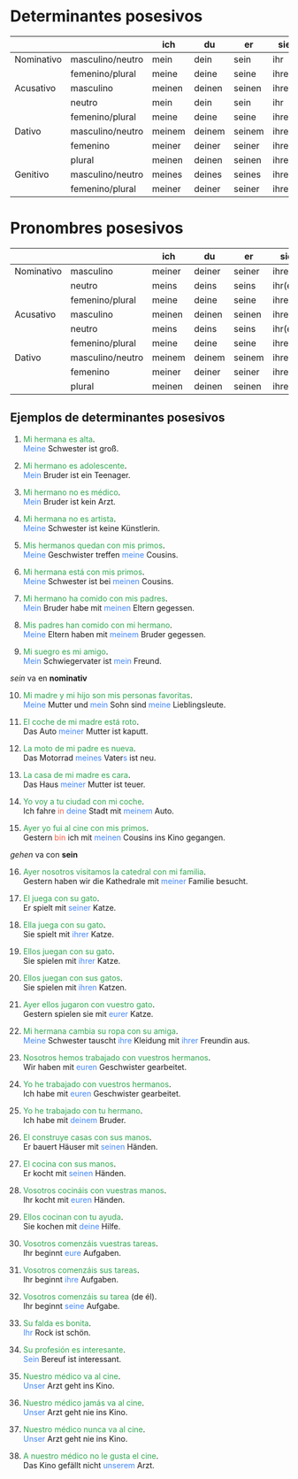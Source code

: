 # Determinantes posesivos

|  |  | ich | du | er | sie | es | wir | ihr | sie |
| --- | --- | --- | --- | --- | --- | --- | --- | --- | --- |
| Nominativo | masculino/neutro | mein | dein | sein | ihr | sein | unser | euer | ihr |
| | femenino/plural | meine | deine | seine | ihre | seine | unsere | eure | ihre |
| Acusativo  | masculino | meinen | deinen | seinen | ihren | seinen | unseren | euren | ihren |
| | neutro | mein | dein | sein | ihr | sein | unser | euer | ihr |
| | femenino/plural | meine | deine | seine | ihre | seine | unsere | eure | ihre |
| Dativo | masculino/neutro | meinem | deinem | seinem | ihrem | seinem | unserem | eurem | ihrem |
| | femenino | meiner | deiner | seiner | ihrer | seiner | unserer | eurer | ihrer |
| | plural | meinen | deinen | seinen | ihren | seinen | unseren | euren | ihren |
| Genitivo | masculino/neutro | meines | deines | seines | ihres | seines | unseres | eures | ihres |
| | femenino/plural | meiner | deiner | seiner | ihrer | seiner | unserer | eurer | ihrer |


# Pronombres posesivos

|  |  | ich | du | er | sie | es | wir | ihr | sie |
| --- | --- | --- | --- | --- | --- | --- | --- | --- | --- |
| Nominativo | masculino | meiner | deiner | seiner | ihrer | seiner | unserer | eurer | ihrer |
| | neutro | meins | deins | seins | ihr(e)s | seins | unseres | eures | ihr(e)s |
| | femenino/plural | meine | deine | seine | ihre | seine | unsere | eure | ihre |
| Acusativo | masculino | meinen | deinen | seinen | ihren | seinen | unseren | euren | ihren |
| | neutro | meins | deins | seins | ihr(e)s | seins | unseres | eures | ihr(e)s |
| | femenino/plural | meine | deine | seine | ihre | seine | unsere | eure | ihre |
| Dativo | masculino/neutro | meinem | deinem | seinem | ihrem | seinem | unserem | eurem | ihrem |
| | femenino | meiner | deiner | seiner | ihrer | seiner | unserer | eurer | ihrer |
| | plural | meinen | deinen | seinen | ihren | seinen | unseren | euren | ihren |

## Ejemplos de determinantes posesivos

1. <span style="color:#32a852">Mi hermana es alta</span>. <br>
<span style="color:#4287f5">Meine</span> Schwester ist groß.

2. <span style="color:#32a852">Mi hermano es adolescente</span>. <br>
<span style="color:#4287f5">Mein</span> Bruder ist ein Teenager.

3. <span style="color:#32a852">Mi hermano no es médico</span>. <br>
<span style="color:#4287f5">Mein</span> Bruder ist kein Arzt.

4. <span style="color:#32a852">Mi hermana no es artista</span>. <br>
<span style="color:#4287f5">Meine</span> Schwester ist keine Künstlerin.

5. <span style="color:#32a852">Mis hermanos quedan con mis primos</span>. <br>
<span style="color:#4287f5">Meine</span> Geschwister treffen <span style="color:#4287f5">meine</span> Cousins.

6. <span style="color:#32a852">Mi hermana está con mis primos</span>. <br>
<span style="color:#4287f5">Meine</span> Schwester ist bei <span style="color:#4287f5">meinen</span> Cousins.

7. <span style="color:#32a852">Mi hermano ha comido con mis padres</span>. <br>
<span style="color:#4287f5">Mein</span> Bruder habe mit <span style="color:#4287f5">meinen</span> Eltern gegessen.

8. <span style="color:#32a852">Mis padres han comido con mi hermano</span>. <br>
<span style="color:#4287f5">Meine</span> Eltern haben mit <span style="color:#4287f5">meinem</span> Bruder gegessen.

9. <span style="color:#32a852">Mi suegro es mi amigo</span>. <br>
<span style="color:#4287f5">Mein</span> Schwiegervater ist <span style="color:#4287f5">mein</span> Freund.

*sein* va en **nominativ**

10. <span style="color:#32a852">Mi madre y mi hijo son mis personas favoritas</span>. <br>
<span style="color:#4287f5">Meine</span> Mutter und <span style="color:#4287f5">mein</span> Sohn sind <span style="color:#4287f5">meine</span> Lieblingsleute.

11. <span style="color:#32a852">El coche de mi madre está roto</span>. <br>
Das Auto <span style="color:#4287f5">meiner</span> Mutter ist kaputt.

12. <span style="color:#32a852">La moto de mi padre es nueva</span>. <br>
Das Motorrad <span style="color:#4287f5">meines</span> Vater<span style="color:#4287f5">s</span> ist neu.

13. <span style="color:#32a852">La casa de mi madre es cara</span>. <br>
Das Haus <span style="color:#4287f5">meiner</span> Mutter ist teuer.

14. <span style="color:#32a852">Yo voy a tu ciudad con mi coche</span>. <br>
Ich fahre <span style="color:#f55d42">in</span> <span style="color:#4287f5">deine</span> Stadt mit <span style="color:#4287f5">meinem</span> Auto.

15. <span style="color:#32a852">Ayer yo fui al cine con mis primos</span>. <br>
Gestern <span style="color:#f55d42">bin</span> ich mit <span style="color:#4287f5">meinen</span> Cousins ins Kino gegangen.

*gehen* va con **sein**

16. <span style="color:#32a852">Ayer nosotros visitamos la catedral con mi familia</span>. <br>
Gestern haben wir die Kathedrale mit <span style="color:#4287f5">meiner</span> Familie besucht.

17. <span style="color:#32a852">El juega con su gato</span>. <br>
Er spielt mit <span style="color:#4287f5">seiner</span> Katze.

18. <span style="color:#32a852">Ella juega con su gato</span>. <br>
Sie spielt mit <span style="color:#4287f5">ihrer</span> Katze.

19. <span style="color:#32a852">Ellos juegan con su gato</span>. <br>
Sie spielen mit <span style="color:#4287f5">ihrer</span> Katze.

20. <span style="color:#32a852">Ellos juegan con sus gatos</span>. <br>
Sie spielen mit <span style="color:#4287f5">ihren</span> Katzen.

21. <span style="color:#32a852">Ayer ellos jugaron con vuestro gato</span>. <br>
Gestern spielen sie mit <span style="color:#4287f5">eurer</span> Katze.

22. <span style="color:#32a852">Mi hermana cambia su ropa con su amiga</span>. <br>
<span style="color:#4287f5">Meine</span> Schwester tauscht <span style="color:#4287f5">ihre</span> Kleidung mit <span style="color:#4287f5">ihrer</span> Freundin aus.

23. <span style="color:#32a852">Nosotros hemos trabajado con vuestros hermanos</span>. <br>
Wir haben mit <span style="color:#4287f5">euren</span> Geschwister gearbeitet.

24. <span style="color:#32a852">Yo he trabajado con vuestros hermanos</span>. <br>
Ich habe mit <span style="color:#4287f5">euren</span> Geschwister gearbeitet.

25. <span style="color:#32a852">Yo he trabajado con tu hermano</span>. <br>
Ich habe mit <span style="color:#4287f5">deinem</span> Bruder.

26. <span style="color:#32a852">El construye casas con sus manos</span>. <br>
Er bauert Häuser mit <span style="color:#4287f5">seinen</span> Händen.

27. <span style="color:#32a852">El cocina con sus manos</span>. <br>
Er kocht mit <span style="color:#4287f5">seinen</span> Händen.

28. <span style="color:#32a852">Vosotros cocináis con vuestras manos</span>. <br>
Ihr kocht mit <span style="color:#4287f5">euren</span> Händen.

29. <span style="color:#32a852">Ellos cocinan con tu ayuda</span>. <br>
Sie kochen mit <span style="color:#4287f5">deine</span> Hilfe.

30. <span style="color:#32a852">Vosotros comenzáis vuestras tareas</span>. <br>
Ihr beginnt <span style="color:#4287f5">eure</span> Aufgaben.

31. <span style="color:#32a852">Vosotros comenzáis sus tareas</span>. <br>
Ihr beginnt <span style="color:#4287f5">ihre</span> Aufgaben.

32. <span style="color:#32a852">Vosotros comenzáis su tarea</span> (de él). <br>
Ihr beginnt <span style="color:#4287f5">seine</span> Aufgabe.

33. <span style="color:#32a852">Su falda es bonita</span>. <br>
<span style="color:#4287f5">Ihr</span> Rock ist schön.

34. <span style="color:#32a852">Su profesión es interesante</span>. <br>
<span style="color:#4287f5">Sein</span> Bereuf ist interessant.

35. <span style="color:#32a852">Nuestro médico va al cine</span>. <br>
<span style="color:#4287f5">Unser</span> Arzt geht ins Kino.

36. <span style="color:#32a852">Nuestro médico jamás va al cine</span>. <br>
<span style="color:#4287f5">Unser</span> Arzt geht nie ins Kino.

37. <span style="color:#32a852">Nuestro médico nunca va al cine</span>. <br>
<span style="color:#4287f5">Unser</span> Arzt geht nie ins Kino.

38. <span style="color:#32a852">A nuestro médico no le gusta el cine</span>. <br>
Das Kino gefällt nicht <span style="color:#4287f5">unserem</span> Arzt.
